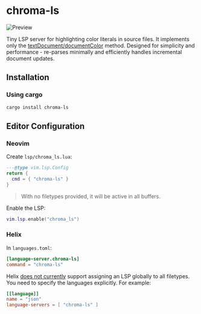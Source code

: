 # chroma-ls

<img alt="Preview" src="https://github.com/user-attachments/assets/b53bf537-4169-4e40-be88-6e7f803d4c24" />

Tiny LSP server for highlighting color literals in source files. It implements only the
[textDocument/documentColor](https://microsoft.github.io/language-server-protocol/specifications/lsp/3.18/specification/#textDocument_documentColor)
method. Designed for simplicity and performance - re-parses minimally and
efficiently handles incremental document updates.

## Installation

### Using cargo

```bash
cargo install chroma-ls
```

## Editor Configuration

### Neovim

Create `lsp/chroma_ls.lua`:

```lua
---@type vim.lsp.Config
return {
  cmd = { "chroma-ls" }
}
```

> With no filetypes provided, it will be active in all buffers.

Enable the LSP:

```lua
vim.lsp.enable("chroma_ls")
```

### Helix

In `languages.toml`:

```toml
[language-server.chroma-ls]
command = "chroma-ls"
```

Helix [does not currently](https://github.com/helix-editor/helix/issues/12721) support assigning an LSP globally to all filetypes.
You need to specify the languages explicitly. For example:

```toml
[[language]]
name = "json"
language-servers = [ "chroma-ls" ]
```
